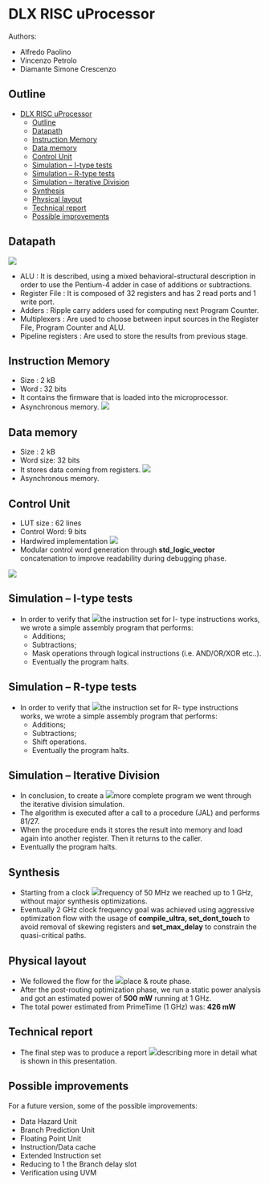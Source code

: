 ﻿# DLX RISC uProcessor

Authors: 
 - Alfredo Paolino
 - Vincenzo Petrolo
 - Diamante Simone Crescenzo

## Outline
- [DLX RISC uProcessor](#dlx-risc-uprocessor)
  - [Outline](#outline)
  - [Datapath](#datapath)
  - [Instruction Memory](#instruction-memory)
  - [Data memory](#data-memory)
  - [Control Unit](#control-unit)
  - [Simulation – I-type tests](#simulation--i-type-tests)
  - [Simulation – R-type tests](#simulation--r-type-tests)
  - [Simulation – Iterative Division](#simulation--iterative-division)
  - [Synthesis](#synthesis)
  - [Physical layout](#physical-layout)
  - [Technical report](#technical-report)
  - [Possible improvements](#possible-improvements)


## Datapath
![](images/Aspose.Words.d7010438-ceac-4eee-a29b-0d19d26c434b.012.png)
- ALU : It is described, using a mixed behavioral-structural description in order to use the Pentium-4 adder in case of additions or subtractions.
- Register File : It is composed of 32 registers and has 2 read ports and 1 write port.
- Adders : Ripple carry adders used for computing next Program Counter.
- Multiplexers : Are used to choose between input sources in the Register File, Program Counter and ALU.
- Pipeline registers : Are used to store the results from previous stage.

## Instruction Memory
- Size : 2 kB
- Word : 32 bits
- It contains the firmware that is loaded into the microprocessor. 
- Asynchronous memory.
![](images/Aspose.Words.d7010438-ceac-4eee-a29b-0d19d26c434b.013.png)

## Data memory
- Size : 2 kB
- Word size: 32 bits
- It stores data coming from registers. ![](images/Aspose.Words.d7010438-ceac-4eee-a29b-0d19d26c434b.014.png)
- Asynchronous memory.

## Control Unit
- LUT size : 62 lines
- Control Word: 9 bits
- Hardwired implementation ![](images/Aspose.Words.d7010438-ceac-4eee-a29b-0d19d26c434b.015.png)
- Modular control word generation  through **std\_logic\_vector** concatenation to improve  readability during debugging  phase.

![](images/Aspose.Words.d7010438-ceac-4eee-a29b-0d19d26c434b.016.png)

## Simulation – I-type tests
- In order to verify that  ![](images/Aspose.Words.d7010438-ceac-4eee-a29b-0d19d26c434b.017.jpeg)the instruction set for I- type instructions works, we wrote a simple assembly program that performs: 
  - Additions; 
  - Subtractions; 
  - Mask operations  through logical  instructions (i.e. AND/OR/XOR etc..). 
  - Eventually the program halts.

## Simulation – R-type tests

- In order to verify that  ![](images/Aspose.Words.d7010438-ceac-4eee-a29b-0d19d26c434b.018.jpeg)the instruction set for R- type instructions works,  we wrote a simple  assembly program that  performs: 
  - Additions; 
  - Subtractions; 
  - Shift operations. 
  - Eventually the program halts.

## Simulation – Iterative Division

- In conclusion, to create a  ![](images/Aspose.Words.d7010438-ceac-4eee-a29b-0d19d26c434b.019.jpeg)more complete program  we went through the  iterative division  simulation. 
- The algorithm is executed after a call to a procedure  (JAL) and performs 81/27. 
- When the procedure  ends it stores the result  into memory and load  again into another  register. Then it returns to  the caller.
- Eventually the program halts.

## Synthesis
- Starting from a clock  ![](images/Aspose.Words.d7010438-ceac-4eee-a29b-0d19d26c434b.020.jpeg)frequency of 50 MHz we  reached up to 1 GHz,  without major synthesis  optimizations. 
- Eventually 2 GHz clock  frequency goal was  achieved using aggressive  optimization flow with the  usage of **compile\_ultra,  set\_dont\_touch** to avoid  removal of skewing registers and **set\_max\_delay** to  constrain the quasi-critical  paths.

## Physical layout

- We followed the flow for the  ![](images/Aspose.Words.d7010438-ceac-4eee-a29b-0d19d26c434b.021.jpeg)place & route phase. 
- After the post-routing  optimization phase, we run a  static power analysis and got an  estimated power of **500 mW**  running at 1 GHz. 
- The total power estimated  from PrimeTime (1 GHz) was:  **426 mW**

## Technical report

- The final step was to produce a report  ![](images/Aspose.Words.d7010438-ceac-4eee-a29b-0d19d26c434b.022.jpeg)describing more in detail what is shown in this  presentation.

## Possible improvements

For a future version, some of the possible improvements:

- Data Hazard Unit
- Branch Prediction Unit
- Floating Point Unit
- Instruction/Data cache
- Extended Instruction set
- Reducing to 1 the Branch delay slot
- Verification using UVM